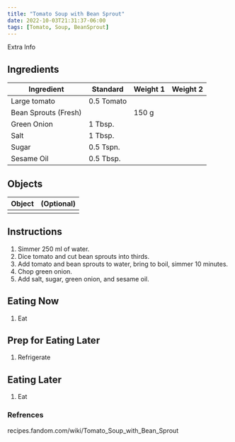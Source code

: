 ```yaml
---
title: "Tomato Soup with Bean Sprout"
date: 2022-10-03T21:31:37-06:00
tags: [Tomato, Soup, BeanSprout]
---
```


Extra Info

## Ingredients

| Ingredient                         | Standard  | Weight 1 | Weight 2 |
| ---------------------------------- | --------  | -------- | -------- |
| Large tomato                       | 0.5 Tomato|          |          |
| Bean Sprouts (Fresh)               |           | 150 g    |          |
| Green Onion                        | 1 Tbsp.   |          |          |
| Salt                               | 1 Tbsp.   |          |          |
| Sugar                              | 0.5 Tspn. |          |          |
| Sesame Oil                         | 0.5 Tbsp. |          |          |

## Objects

| Object          | (Optional) |
| --------------- | ---------- |
|                 |            |

## Instructions

1. Simmer 250 ml of water.
2. Dice tomato and cut bean sprouts into thirds.
3. Add tomato and bean sprouts to water, bring to boil, simmer 10 minutes.
4. Chop green onion.
4. Add salt, sugar, green onion, and sesame oil.

## Eating Now

1. Eat

## Prep for Eating Later

1. Refrigerate

## Eating Later

1. Eat

### Refrences
recipes.fandom.com/wiki/Tomato_Soup_with_Bean_Sprout

